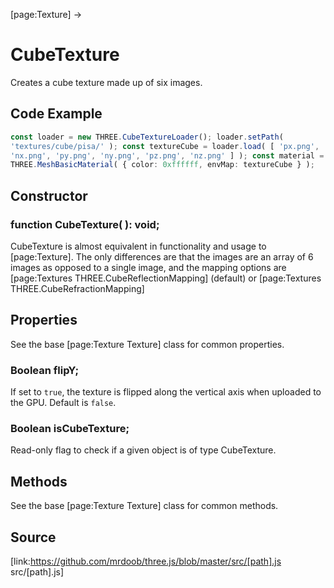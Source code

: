 [page:Texture] →

# CubeTexture

Creates a cube texture made up of six images.

## Code Example

  
```ts  
const loader = new THREE.CubeTextureLoader(); loader.setPath(
'textures/cube/pisa/' ); const textureCube = loader.load( [ 'px.png',
'nx.png', 'py.png', 'ny.png', 'pz.png', 'nz.png' ] ); const material = new
THREE.MeshBasicMaterial( { color: 0xffffff, envMap: textureCube } );  
```  

## Constructor

###  function CubeTexture( ): void;

CubeTexture is almost equivalent in functionality and usage to [page:Texture].
The only differences are that the images are an array of 6 images as opposed
to a single image, and the mapping options are [page:Textures
THREE.CubeReflectionMapping] (default) or [page:Textures
THREE.CubeRefractionMapping]

## Properties

See the base [page:Texture Texture] class for common properties.

###  Boolean flipY;

If set to `true`, the texture is flipped along the vertical axis when uploaded
to the GPU. Default is `false`.

###  Boolean isCubeTexture;

Read-only flag to check if a given object is of type CubeTexture.

## Methods

See the base [page:Texture Texture] class for common methods.

## Source

[link:https://github.com/mrdoob/three.js/blob/master/src/[path].js
src/[path].js]

